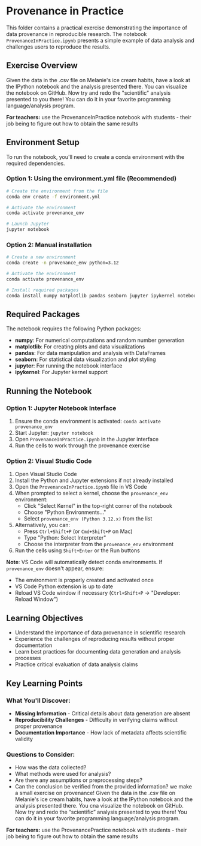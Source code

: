 # Provenance in Practice

This folder contains a practical exercise demonstrating the importance of data provenance in reproducible research. The notebook `ProvenanceInPractice.ipynb` presents a simple example of data analysis and challenges users to reproduce the results.

## Exercise Overview

Given the data in the .csv file on Melanie's ice cream habits, have a look at the IPython notebook and the analysis presented there. You can visualize the notebook on GitHub. Now try and redo the "scientific" analysis presented to you there! You can do it in your favorite programming language/analysis program.

**For teachers:** use the ProvenanceInPractice notebook with students - their job being to figure out how to obtain the same results

## Environment Setup

To run the notebook, you'll need to create a conda environment with the required dependencies.

### Option 1: Using the environment.yml file (Recommended)

```bash
# Create the environment from the file
conda env create -f environment.yml

# Activate the environment
conda activate provenance_env

# Launch Jupyter
jupyter notebook
```

### Option 2: Manual installation

```bash
# Create a new environment
conda create -n provenance_env python=3.12

# Activate the environment
conda activate provenance_env

# Install required packages
conda install numpy matplotlib pandas seaborn jupyter ipykernel notebook
```

## Required Packages

The notebook requires the following Python packages:
- **numpy**: For numerical computations and random number generation
- **matplotlib**: For creating plots and data visualizations
- **pandas**: For data manipulation and analysis with DataFrames
- **seaborn**: For statistical data visualization and plot styling
- **jupyter**: For running the notebook interface
- **ipykernel**: For Jupyter kernel support

## Running the Notebook

### Option 1: Jupyter Notebook Interface

1. Ensure the conda environment is activated: `conda activate provenance_env`
2. Start Jupyter: `jupyter notebook`
3. Open `ProvenanceInPractice.ipynb` in the Jupyter interface
4. Run the cells to work through the provenance exercise

### Option 2: Visual Studio Code

1. Open Visual Studio Code
2. Install the Python and Jupyter extensions if not already installed
3. Open the `ProvenanceInPractice.ipynb` file in VS Code
4. When prompted to select a kernel, choose the `provenance_env` environment:
   - Click "Select Kernel" in the top-right corner of the notebook
   - Choose "Python Environments..."
   - Select `provenance_env (Python 3.12.x)` from the list
5. Alternatively, you can:
   - Press `Ctrl+Shift+P` (or `Cmd+Shift+P` on Mac)
   - Type "Python: Select Interpreter"
   - Choose the interpreter from the `provenance_env` environment
6. Run the cells using `Shift+Enter` or the Run buttons

**Note**: VS Code will automatically detect conda environments. If `provenance_env` doesn't appear, ensure:
- The environment is properly created and activated once
- VS Code Python extension is up to date
- Reload VS Code window if necessary (`Ctrl+Shift+P` → "Developer: Reload Window")

## Learning Objectives

- Understand the importance of data provenance in scientific research
- Experience the challenges of reproducing results without proper documentation
- Learn best practices for documenting data generation and analysis processes
- Practice critical evaluation of data analysis claims

## Key Learning Points

### What You'll Discover:
- **Missing Information** - Critical details about data generation are absent
- **Reproducibility Challenges** - Difficulty in verifying claims without proper provenance
- **Documentation Importance** - How lack of metadata affects scientific validity

### Questions to Consider:
- How was the data collected?
- What methods were used for analysis?
- Are there any assumptions or preprocessing steps?
- Can the conclusion be verified from the provided information? we make a small exercise on provenance!
Given the data in the .csv file on Melanie's ice cream habits, have a look at the IPython notebook and the analysis presented there. You cna visualize the notebook on GitHub. Now try and redo the “scientific” analysis presented to you there! You can do it in your favorite programming language/analysis program.

**For teachers:** use the ProvenancePractice notebook with students - their job being to figure out how to obtain the same results
